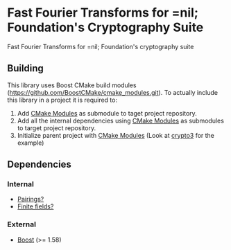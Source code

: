 # Fast Fourier Transforms  for =nil; Foundation's Cryptography Suite

Fast Fourier Transforms  for =nil; Foundation's cryptography suite

## Building

This library uses Boost CMake build modules (https://github.com/BoostCMake/cmake_modules.git). 
To actually include this library in a project it is required to:

1. Add [CMake Modules](https://github.com/BoostCMake/cmake_modules.git) as submodule to taget project repository.
2. Add all the internal dependencies using [CMake Modules](https://github.com/BoostCMake/cmake_modules.git) as submodules to target project repository.
3. Initialize parent project with [CMake Modules](https://github.com/BoostCMake/cmake_modules.git) (Look at [crypto3](https://github.com/nilfoundation/crypto3.git) for the example)

## Dependencies

### Internal

* [Pairings?](https://github.com/NilFoundation/Pairings)
* [Finite fields?](https://github.com/NilFoundation/ff)

### External
* [Boost](https://boost.org) (>= 1.58)
